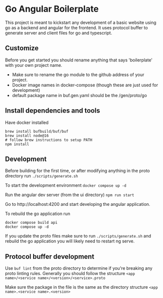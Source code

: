 # Go Angular Boilerplate
This project is meant to kickstart any development of a basic website using go as a backend and angular for the frontend.
It uses protocol buffer to generate server and client files for go and typescript.

## Customize
Before you get started you should rename anything that says 'boilerplate' with your own project name.

* Make sure to rename the go module to the github address of your project.
* Docker image names in docker-compose (though these are just used for development)
* default package name in buf.gen.yaml should be the <go module>/gen/proto/go

## Install dependencies and tools
Have docker installed

```shell
brew install bufbuild/buf/buf
brew install node@16
# follow brew instructions to setup PATH
npm install
```

## Development
Before building for the first time, or after modifying anything in the proto directory run
`./scripts/generate.sh`

To start the development environment
`docker compose up -d`

Run the angular dev server (from the ui directory)
`npm run start`

Go to http://localhost:4200 and start developing the angular application.

To rebuild the go application run
```shell
docker compose build api
docker compose up -d
```

If you update the proto files make sure to run `./scripts/generate.sh` and rebuild the go application you will likely need to restart ng serve.

## Protocol buffer development

Use `buf lint` from the proto directory to determine if you're breaking any proto linting rules.
Generally you should follow the structure `<app name>/<service name>/<version>/<service>.proto`

Make sure the package in the file is the same as the directory structure `<app name>.<service name>.<version>`